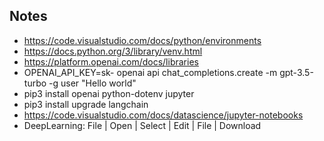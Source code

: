 ## Notes

- https://code.visualstudio.com/docs/python/environments
- https://docs.python.org/3/library/venv.html
- https://platform.openai.com/docs/libraries
- OPENAI_API_KEY=sk- openai api chat_completions.create -m gpt-3.5-turbo -g user "Hello world"
- pip3 install openai python-dotenv jupyter
- pip3 install upgrade langchain
- https://code.visualstudio.com/docs/datascience/jupyter-notebooks
- DeepLearning: File | Open | Select | Edit | File | Download
